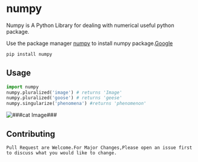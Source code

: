 # numpy


Numpy is A Python Library for dealing with numerical useful python package.

Use the package manager [numpy](http://pip.pypa.io/en/stable/) to install numpy package.[Google](google.com)

```bash
pip install numpy
```

## Usage

```python
import numpy
numpy.pluralized('image') # returns 'Image'
numpy.pluralized('goose') # returns 'geese'
numpy.singularize('phenomena') #returns 'phenomenon'
```
![###cat Image###](https://www.stellaandchewys.com/wp-content/uploads/maplechristmas.jpg)

## Contributing

```
Pull Request are Welcome.For Major Changes,Please open an issue first to discuss what you would like to change.
```
